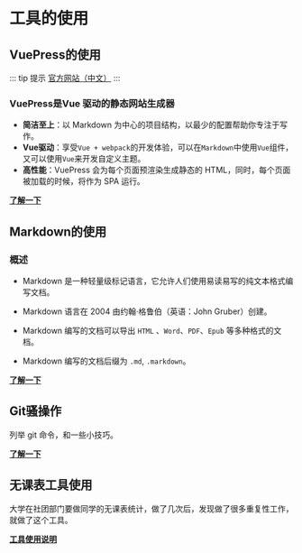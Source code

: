 # 工具的使用

## VuePress的使用

::: tip 提示
[官方网站（中文）](https://v1.vuepress.vuejs.org/zh/)
:::

### VuePress是Vue 驱动的静态网站生成器

+ **简洁至上**：以 Markdown 为中心的项目结构，以最少的配置帮助你专注于写作。
+ **Vue驱动**：享受```Vue + webpack```的开发体验，可以在```Markdown```中使用```Vue```组件，又可以使用```Vue```来开发自定义主题。
+ **高性能**：VuePress 会为每个页面预渲染生成静态的 HTML，同时，每个页面被加载的时候，将作为 SPA 运行。

[**了解一下**](/vuepress)

## Markdown的使用

### 概述

+ Markdown 是一种轻量级标记语言，它允许人们使用易读易写的纯文本格式编写文档。

+ Markdown 语言在 2004 由约翰·格鲁伯（英语：John Gruber）创建。

+ Markdown 编写的文档可以导出 ```HTML``` 、```Word```、```PDF```、```Epub``` 等多种格式的文档。

+ Markdown 编写的文档后缀为 ```.md```, ```.markdown```。

[**了解一下**](/markdown)

## Git骚操作

列举 git 命令，和一些小技巧。

[**了解一下**](/git)

## 无课表工具使用

大学在社团部门要做同学的无课表统计，做了几次后，发现做了很多重复性工作，就做了这个工具。

[**工具使用说明**](/mydoc/无课表工具使用.html)
